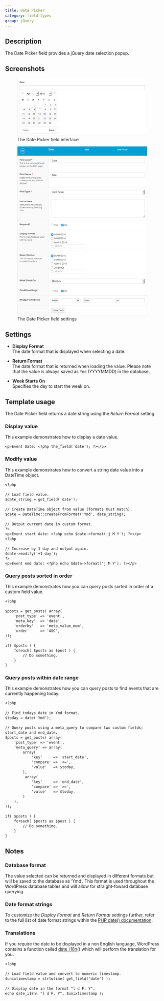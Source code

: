 ```yaml
---
title: Date Picker
category: field-types
group: jQuery
---
```


## Description
The Date Picker field provides a jQuery date selection popup.

## Screenshots
<div class="gallery">
	<figure>
		<a href="https://raw.githubusercontent.com/AdvancedCustomFields/docs/master/assets/acf-date-picker-field-interface.png">
			<img src="https://raw.githubusercontent.com/AdvancedCustomFields/docs/master/assets/acf-date-picker-field-interface.png" alt="A date picker field that allows you to choose a specific date" />
		</a>
		<figcaption>The Date Picker field interface</figcaption>
	</figure>
	<figure>
		<a href="https://raw.githubusercontent.com/AdvancedCustomFields/docs/master/assets/acf-date-picker-field-settings.png">
			<img src="https://raw.githubusercontent.com/AdvancedCustomFields/docs/master/assets/acf-date-picker-field-settings.png" alt="List of field settings shown when setting up a date picker field" />
		</a>
		<figcaption>The Date Picker field settings</figcaption>
	</figure>
</div>

## Settings
- **Display Format**  
  The date format that is displayed when selecting a date.
  
- **Return Format**  
  The date format that is returned when loading the value. Please note that the value is always saved as `Ymd` (YYYYMMDD) in the database.
  
- **Week Starts On**  
  Specifies the day to start the week on.

## Template usage
The Date Picker field returns a date string using the _Return Format_ setting.

### Display value
This example demonstrates how to display a date value.
```
<p>Event Date: <?php the_field('date'); ?></p>
```

### Modify value
This example demonstrates how to convert a string date value into a DateTime object.
```
<?php 

// Load field value.
$date_string = get_field('date');

// Create DateTime object from value (formats must match).
$date = DateTime::createFromFormat('Ymd', date_string);

// Output current date in custom format.
?>
<p>Event start date: <?php echo $date->format('j M Y'); ?></p>
<?php 

// Increase by 1 day and output again.
$date->modify('+1 day');	
?>
<p>Event end date: <?php echo $date->format('j M Y'); ?></p>
```

### Query posts sorted in order
This example demonstrates how you can query posts sorted in order of a custom field value.
```
<?php

$posts = get_posts( array(
    'post_type' => 'event',
	'meta_key'  => 'date',
	'orderby'   => 'meta_value_num',
	'order'     => 'ASC',
));

if( $posts ) {
	foreach( $posts as $post ) {
		// Do something.
	}
}
```

### Query posts within date range
This example demonstrates how you can query posts to find events that are currently happening today.
```
<?php 

// Find todays date in Ymd format.
$today = date('Ymd');

// Query posts using a meta_query to compare two custom fields; start_date and end_date.
$posts = get_posts( array(
    'post_type' => 'event',
    'meta_query' => array(
		array(
	        'key'     => 'start_date',
	        'compare' => '<=',
	        'value'   => $today,
	    ),
	     array(
	        'key'     => 'end_date',
	        'compare' => '>=',
	        'value'   => $today,
	    )
    ),
));

if( $posts ) {
	foreach( $posts as $post ) {
		// Do something.
	}
}
```

## Notes

### Database format
The value selected can be returned and displayed in different formats but will be saved to the database as ‘Ymd’. This format is used throughout the WordPress database tables and will allow for straight-foward database querying.

### Date format strings
To customize the _Display Format_ and _Return Format_ settings further, refer to the full list of date format strings within the [PHP date() documentation](http://php.net/manual/en/function.date.php).

### Translations
If you require the date to be displayed in a non English language, WordPress contains a function called [date_i18n()](http://codex.wordpress.org/Function_Reference/date_i18n) which will perform the translation for you.
```
<?php

// Load field value and convert to numeric timestamp.
$unixtimestamp = strtotime( get_field('date') );

// Display date in the format "l d F, Y".
echo date_i18n( "l d F, Y", $unixtimestamp );
```
